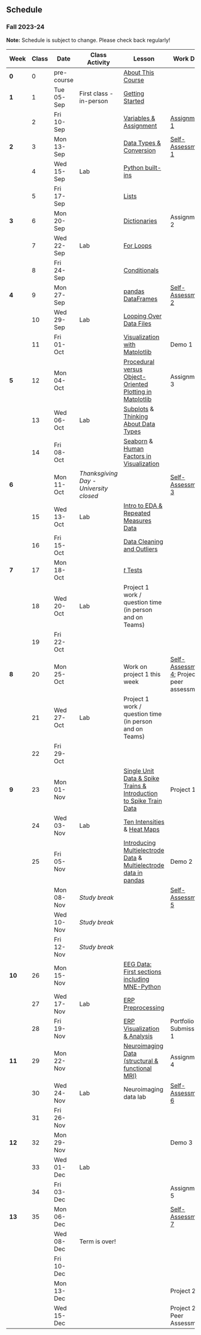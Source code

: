 ## Schedule
### Fall 2023-24 

**Note:** Schedule is subject to change. Please check back regularly! 

| Week   | Class | Date       | Class Activity                         | Lesson                                                                                                                                                                                                  | Work Due                                                                                                                                                                                                                                                     |
|--------|-------|------------|----------------------------------------|---------------------------------------------------------------------------------------------------------------------------------------------------------------------------------------------------------|--------------------------------------------------------------------------------------------------------------------------------------------------------------------------------------------------------------------------------------------------------------|
| **0**  | 0     | pre-course |                                        | [About This Course](https://neuraldatascience.io/1/why.html)                                                                                                                                            |                                                                                                                                                                                                                                                              |
| **1**  | 1     | Tue 05-Sep | First class - in-person                | [Getting Started](https://neuraldatascience.io/2/learning_objectives.html)                                                                                                                              |                                                                                                                                                                                                                                                              |
|        | 2     | Fri 10-Sep |                                        | [Variables & Assignment](https://neuraldatascience.io/3/variables-and-assignment.html)                                                                                                                  | [Assignment 1](https://dalpsychneuro.github.io/NESC_3505/Assignments/Assignment_1/Assignment_1)                                                                                                                                                              |
| **2**  | 3     | Mon 13-Sep |                                        | [Data Types & Conversion](https://neuraldatascience.io/3/types-conversion.html)                                                                                                                         | [Self-Assessment 1](https://teams.microsoft.com/l/team/19%3afOKN1_xuQyIMPzmwXZudRDqVkM74a4OXTgKDyg42wKY1%40thread.tacv2/conversations?groupId=feaf7f03-2edc-4f19-9351-a759cb86873f&tenantId=60b81999-0b7f-412d-92a3-e17d8ae9e3e0)                            |
|        | 4     | Wed 15-Sep | Lab                                    | [Python built-ins](https://neuraldatascience.io/3/built-in.html)                                                                                                                                        |                                                                                                                                                                                                                                                              |
|        | 5     | Fri 17-Sep |                                        | [Lists](https://neuraldatascience.io/3/lists.html)                                                                                                                                                      |                                                                                                                                                                                                                                                              |
| **3**  | 6     | Mon 20-Sep |                                        | [Dictionaries](https://neuraldatascience.io/3/dictionaries.html)                                                                                                                                        | Assignment 2                                                                                                                                                                                                                                                 |
|        | 7     | Wed 22-Sep | Lab                                    | [For Loops](https://neuraldatascience.io/3/for-loops.html)                                                                                                                                              |                                                                                                                                                                                                                                                              |
|        | 8     | Fri 24-Sep |                                        | [Conditionals](https://neuraldatascience.io/3/conditionals.html)                                                                                                                                        |                                                                                                                                                                                                                                                              |
| **4**  | 9     | Mon 27-Sep |                                        | [pandas DataFrames](https://neuraldatascience.io/3/pandas-dataframes.html)                                                                                                                              | [Self-Assessment 2](https://teams.microsoft.com/l/team/19%3afOKN1_xuQyIMPzmwXZudRDqVkM74a4OXTgKDyg42wKY1%40thread.tacv2/conversations?groupId=feaf7f03-2edc-4f19-9351-a759cb86873f&tenantId=60b81999-0b7f-412d-92a3-e17d8ae9e3e0)                            |
|        | 10    | Wed 29-Sep | Lab                                    | [Looping Over Data Files](https://neuraldatascience.io/3/looping-data-files.html)                                                                                                                       |                                                                                                                                                                                                                                                              |
|        | 11    | Fri 01-Oct |                                        | [Visualization with Matplotlib](https://neuraldatascience.io/visualization/plotting.html)                                                                                                               | Demo 1                                                                                                                                                                                                                                                       |
| **5**  | 12    | Mon 04-Oct |                                        | [Procedural versus Object-Oriented Plotting in Matplotlib](https://neuraldatascience.io/visualization/proc_vs_oo.html)                                                                                  | Assignment 3                                                                                                                                                                                                                                                 |
|        | 13    | Wed 06-Oct | Lab                                    |  [Subplots](https://neuraldatascience.io/visualization/subplots.html) & [Thinking About Data Types](https://neuraldatascience.io/visualization/plotting_types.html)                                     |                                                                                                                                                                                                                                                              |
|        | 14    | Fri 08-Oct |                                        |  [Seaborn](https://neuraldatascience.io/visualization/seaborn.html) & [Human Factors in Visualization](https://neuraldatascience.io/visualization/human_factors.html)                                   |                                                                                                                                                                                                                                                              |
| **6**  |       | Mon 11-Oct | *Thanksgiving Day - University closed* |                                                                                                                                                                                                         | [Self-Assessment 3](https://teams.microsoft.com/l/team/19%3afOKN1_xuQyIMPzmwXZudRDqVkM74a4OXTgKDyg42wKY1%40thread.tacv2/conversations?groupId=feaf7f03-2edc-4f19-9351-a759cb86873f&tenantId=60b81999-0b7f-412d-92a3-e17d8ae9e3e0)                            |
|        | 15    | Wed 13-Oct | Lab                                    | [Intro to EDA & Repeated Measures Data](https://neuraldatascience.io/eda/introduction.html)                                                                                                             |                                                                                                                                                                                                                                                              |
|        | 16    | Fri 15-Oct |                                        | [Data Cleaning and Outliers](https://neuraldatascience.io/eda/data_cleaning.html)                                                                                                                       |                                                                                                                                                                                                                                                              |
| **7**  | 17    | Mon 18-Oct |                                        | [*t* Tests](https://neuraldatascience.io/eda/ttests.html)                                                                                                                                               |                                                                                                                                                                                                                                                              |
|        | 18    | Wed 20-Oct | Lab                                    | Project 1 work / question time (in person and on Teams)                                                                                                                                                 |                                                                                                                                                                                                                                                              |
|        | 19    | Fri 22-Oct |                                        |                                                                                                                                                                                                         |                                                                                                                                                                                                                                                              |
| **8**  | 20    | Mon 25-Oct |                                        | Work on project 1 this week                                                                                                                                                                             | [Self-Assessment 4](https://teams.microsoft.com/l/team/19%3afOKN1_xuQyIMPzmwXZudRDqVkM74a4OXTgKDyg42wKY1%40thread.tacv2/conversations?groupId=feaf7f03-2edc-4f19-9351-a759cb86873f&tenantId=60b81999-0b7f-412d-92a3-e17d8ae9e3e0); Project 1 peer assessment |
|        | 21    | Wed 27-Oct | Lab                                    | Project 1 work / question time (in person and on Teams)                                                                                                                                                 |                                                                                                                                                                                                                                                              |
|        | 22    | Fri 29-Oct |                                        |                                                                                                                                                                                                         |                                                                                                                                                                                                                                                              |
| **9**  | 23    | Mon 01-Nov |                                        | [Single Unit Data & Spike Trains & Introduction to Spike Train Data](https://neuraldatascience.io/single_unit/introduction.html)                                                                        | Project 1                                                                                                                                                                                                                                                    |
|        | 24    | Wed 03-Nov | Lab                                    | [Ten Intensities](https://neuraldatascience.io/single_unit/ten_intensities.html#) & [Heat Maps](https://neuraldatascience.io/single_unit/heat_maps.html)                                                |                                                                                                                                                                                                                                                              |
|        | 25    | Fri 05-Nov |                                        | [Introducing Multielectrode Data](https://neuraldatascience.io/single_unit/intro_multielec_data.html) & [Multielectrode data in pandas](https://neuraldatascience.io/single_unit/pandas_multielec.html) | Demo 2                                                                                                                                                                                                                                                       |
|        |       | Mon 08-Nov | *Study break*                          |                                                                                                                                                                                                         | [Self-Assessment 5](https://teams.microsoft.com/l/team/19%3afOKN1_xuQyIMPzmwXZudRDqVkM74a4OXTgKDyg42wKY1%40thread.tacv2/conversations?groupId=feaf7f03-2edc-4f19-9351-a759cb86873f&tenantId=60b81999-0b7f-412d-92a3-e17d8ae9e3e0)                            |
|        |       | Wed 10-Nov | *Study break*                          |                                                                                                                                                                                                         |                                                                                                                                                                                                                                                              |
|        |       | Fri 12-Nov | *Study break*                          |                                                                                                                                                                                                         |                                                                                                                                                                                                                                                              |
| **10** | 26    | Mon 15-Nov |                                        | [EEG Data: First sections including MNE-Python](https://neuraldatascience.io/eeg/introduction.html)                                                                                                     |                                                                                                                                                                                                                                                              |
|        | 27    | Wed 17-Nov | Lab                                    | [ERP Preprocessing](https://neuraldatascience.io/eeg/erp_preprocessing)                                                                                                                                 |                                                                                                                                                                                                                                                              |
|        | 28    | Fri 19-Nov |                                        | [ERP Visualization & Analysis](https://neuraldatascience.io/eeg/erp_vis_analysis)                                                                                                                       | Portfolio Submission 1                                                                                                                                                                                                                                       |
| **11** | 29    | Mon 22-Nov |                                        | [Neuroimaging Data (structural & functional MRI)](https://neuraldatascience.io/mri/introduction.html)                                                                                                   | Assignment 4                                                                                                                                                                                                                                                 |
|        | 30    | Wed 24-Nov | Lab                                    | Neuroimaging data lab                                                                                                                                                                                   | [Self-Assessment 6](https://teams.microsoft.com/l/team/19%3afOKN1_xuQyIMPzmwXZudRDqVkM74a4OXTgKDyg42wKY1%40thread.tacv2/conversations?groupId=feaf7f03-2edc-4f19-9351-a759cb86873f&tenantId=60b81999-0b7f-412d-92a3-e17d8ae9e3e0)                            |
|        | 31    | Fri 26-Nov |                                        |                                                                                                                                                                                                         |                                                                                                                                                                                                                                                              |
| **12** | 32    | Mon 29-Nov |                                        |                                                                                                                                                                                                         | Demo 3                                                                                                                                                                                                                                                       |
|        | 33    | Wed 01-Dec | Lab                                    |                                                                                                                                                                                                         |                                                                                                                                                                                                                                                              |
|        | 34    | Fri 03-Dec |                                        |                                                                                                                                                                                                         | Assignment 5                                                                                                                                                                                                                                                 |
| **13** | 35    | Mon 06-Dec |                                        |                                                                                                                                                                                                         | [Self-Assessment 7](https://teams.microsoft.com/l/team/19%3afOKN1_xuQyIMPzmwXZudRDqVkM74a4OXTgKDyg42wKY1%40thread.tacv2/conversations?groupId=feaf7f03-2edc-4f19-9351-a759cb86873f&tenantId=60b81999-0b7f-412d-92a3-e17d8ae9e3e0)                            |
|        |       | Wed 08-Dec | Term is over!                          |                                                                                                                                                                                                         |                                                                                                                                                                                                                                                              |
|        |       | Fri 10-Dec |                                        |                                                                                                                                                                                                         |                                                                                                                                                                                                                                                              |
|        |       | Mon 13-Dec |                                        |                                                                                                                                                                                                         | Project 2                                                                                                                                                                                                                                                    |
|        |       | Wed 15-Dec |                                        |                                                                                                                                                                                                         | Project 2 Peer Assessment                                                                                                                                                                                                                                    |
